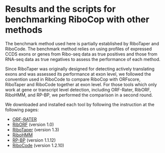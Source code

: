 # Results and the scripts for benchmarking RiboCop with other methods

The benchmark method used here is partially established by RiboTaper and RiboCode. 
The benchmark method relies on using profiles of expressed CCDS exons or genes from 
Ribo-seq data as true positives and those from RNA-seq data as true negatives
to assess the performance of each method.

Since RiboTaper was originally designed for detecting actively translating exons and was
assessed its performance at exon level, we followed the convention used in RiboCode to
compare RiboCop with ORFscore, RiboTaper and RiboCode together at exon level. For those
tools which only work at gene or transcript level detection, including ORF-Rater, RibORF,
RiboHMM, and RP-BP, we performed the comparison in a second round. 

We downloaded and installed each tool by following the instruction at the following pages:
* [ORF-RATER](https://github.com/alexfields/ORF-RATER)
* [RibORF](https://github.com/zhejilab/RibORF) (version 1.0)
* [RiboTaper](https://ohlerlab.mdc-berlin.de/software/RiboTaper_126/) (version 1.3)
* [RiboHMM](https://github.com/rajanil/riboHMM)
* [RP-BP](https://github.com/dieterich-lab/rp-bp) (version 1.1.12)
* [RiboCode](https://github.com/xryanglab/RiboCode) (version 1.2.10)
